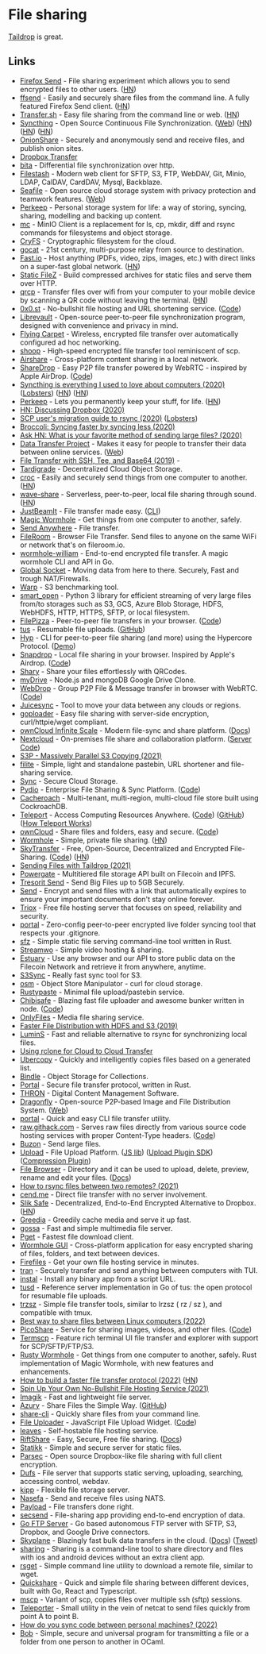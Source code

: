 # File sharing

[Taildrop](https://tailscale.com/kb/1106/taildrop/) is great.

## Links

- [Firefox Send](https://github.com/timvisee/send) - File sharing experiment which allows you to send encrypted files to other users. ([HN](https://news.ycombinator.com/item?id=19367850))
- [ffsend](https://github.com/timvisee/ffsend) - Easily and securely share files from the command line. A fully featured Firefox Send client. ([HN](https://news.ycombinator.com/item?id=31867800))
- [Transfer.sh](https://transfer.sh/) - Easy file sharing from the command line or web. ([HN](https://news.ycombinator.com/item?id=27739991))
- [Syncthing](https://github.com/syncthing/syncthing) - Open Source Continuous File Synchronization. ([Web](https://syncthing.net/)) ([HN](https://news.ycombinator.com/item?id=27149002)) ([HN](https://news.ycombinator.com/item?id=27929194)) ([HN](https://news.ycombinator.com/item?id=28859521))
- [OnionShare](https://github.com/micahflee/onionshare) - Securely and anonymously send and receive files, and publish onion sites.
- [Dropbox Transfer](https://www.dropbox.com/transfer)
- [bita](https://github.com/oll3/bita) - Differential file synchronization over http.
- [Filestash](https://github.com/mickael-kerjean/filestash) - Modern web client for SFTP, S3, FTP, WebDAV, Git, Minio, LDAP, CalDAV, CardDAV, Mysql, Backblaze.
- [Seafile](https://github.com/haiwen/seafile) - Open source cloud storage system with privacy protection and teamwork features. ([Web](https://www.seafile.com/en/home/))
- [Perkeep](https://github.com/perkeep/perkeep) - Personal storage system for life: a way of storing, syncing, sharing, modelling and backing up content.
- [mc](https://github.com/minio/mc) - MinIO Client is a replacement for ls, cp, mkdir, diff and rsync commands for filesystems and object storage.
- [CryFS](https://github.com/cryfs/cryfs) - Cryptographic filesystem for the cloud.
- [gocat](https://github.com/sumup-oss/gocat) - 21st century, multi-purpose relay from source to destination.
- [Fast.io](https://fast.io/) - Host anything (PDFs, video, zips, images, etc.) with direct links on a super-fast global network. ([HN](https://news.ycombinator.com/item?id=21589213))
- [Static FileZ](https://github.com/killercup/static-filez) - Build compressed archives for static files and serve them over HTTP.
- [qrcp](https://github.com/claudiodangelis/qrcp) - Transfer files over wifi from your computer to your mobile device by scanning a QR code without leaving the terminal. ([HN](https://news.ycombinator.com/item?id=22914789))
- [0x0.st](https://0x0.st/) - No-bullshit file hosting and URL shortening service. ([Code](https://github.com/mia-0/0x0))
- [Librevault](https://github.com/librevault/librevault) - Open-source peer-to-peer file synchronization program, designed with convenience and privacy in mind.
- [Flying Carpet](https://github.com/spieglt/FlyingCarpet) - Wireless, encrypted file transfer over automatically configured ad hoc networking.
- [shoop](https://github.com/mcginty/shoop) - High-speed encrypted file transfer tool reminiscent of scp.
- [Airshare](https://github.com/kurolabs/airshare) - Cross-platform content sharing in a local network.
- [ShareDrop](https://www.sharedrop.io/) - Easy P2P file transfer powered by WebRTC - inspired by Apple AirDrop. ([Code](https://github.com/cowbell/sharedrop))
- [Syncthing is everything I used to love about computers (2020)](https://tonsky.me/blog/syncthing/) ([Lobsters](https://lobste.rs/s/4ucmcp/computers_as_i_used_love_them)) ([HN](https://news.ycombinator.com/item?id=23537243)) ([HN](https://news.ycombinator.com/item?id=29837696))
- [Perkeep](https://perkeep.org/) - Lets you permanently keep your stuff, for life. ([HN](https://news.ycombinator.com/item?id=23676350))
- [HN: Discussing Dropbox (2020)](https://news.ycombinator.com/item?id=23787446)
- [SCP user's migration guide to rsync (2020)](https://fedoramagazine.org/scp-users-migration-guide-to-rsync/) ([Lobsters](https://lobste.rs/s/uupfif/scp_user_s_migration_guide_rsync))
- [Broccoli: Syncing faster by syncing less (2020)](https://dropbox.tech/infrastructure/-broccoli--syncing-faster-by-syncing-less)
- [Ask HN: What is your favorite method of sending large files? (2020)](https://news.ycombinator.com/item?id=24351111)
- [Data Transfer Project](https://github.com/google/data-transfer-project) - Makes it easy for people to transfer their data between online services. ([Web](https://datatransferproject.dev/))
- [File Transfer with SSH, Tee, and Base64 (2019)](https://susam.in/blog/file-transfer-with-ssh-tee-and-base64/) -
- [Tardigrade](https://tardigrade.io/) - Decentralized Cloud Object Storage.
- [croc](https://github.com/schollz/croc) - Easily and securely send things from one computer to another. ([HN](https://news.ycombinator.com/item?id=24503077))
- [wave-share](https://github.com/ggerganov/wave-share) - Serverless, peer-to-peer, local file sharing through sound. ([HN](https://news.ycombinator.com/item?id=24586390))
- [JustBeamIt](https://justbeamit.com/) - File transfer made easy. ([CLI](https://github.com/justbeamit/beam))
- [Magic Wormhole](https://github.com/magic-wormhole/magic-wormhole) - Get things from one computer to another, safely.
- [Send Anywhere](https://send-anywhere.com/) - File transfer.
- [FileRoom](https://fileroom.io) - Browser File Transfer. Send files to anyone on the same WiFi or network that's on fileroom.io.
- [wormhole-william](https://github.com/psanford/wormhole-william) - End-to-end encrypted file transfer. A magic wormhole CLI and API in Go.
- [Global Socket](https://github.com/hackerschoice/gsocket) - Moving data from here to there. Securely, Fast and trough NAT/Firewalls.
- [Warp](https://github.com/minio/warp) - S3 benchmarking tool.
- [smart_open](https://github.com/RaRe-Technologies/smart_open) - Python 3 library for efficient streaming of very large files from/to storages such as S3, GCS, Azure Blob Storage, HDFS, WebHDFS, HTTP, HTTPS, SFTP, or local filesystem.
- [FilePizza](https://file.pizza/) - Peer-to-peer file transfers in your browser. ([Code](https://github.com/kern/filepizza))
- [tus](https://tus.io/) - Resumable file uploads. ([GitHub](https://github.com/tus))
- [Hyp](https://github.com/hypercore-protocol/cli/) - CLI for peer-to-peer file sharing (and more) using the Hypercore Protocol. ([Demo](https://www.youtube.com/watch?v=SVk1uIQxOO8))
- [Snapdrop](https://snapdrop.net/) - Local file sharing in your browser. Inspired by Apple's Airdrop. ([Code](https://github.com/RobinLinus/snapdrop))
- [Shary](https://github.com/wilk/shary) - Share your files effortlessly with QRCodes.
- [myDrive](https://github.com/subnub/myDrive) - Node.js and mongoDB Google Drive Clone.
- [WebDrop](https://webdrop.space/#/) - Group P2P File & Message transfer in browser with WebRTC. ([Code](https://github.com/subins2000/WebDrop))
- [Juicesync](https://github.com/juicedata/juicesync) - Tool to move your data between any clouds or regions.
- [goploader](https://github.com/Depado/goploader) - Easy file sharing with server-side encryption, curl/httpie/wget compliant.
- [ownCloud Infinite Scale](https://github.com/owncloud/ocis) - Modern file-sync and share platform. ([Docs](https://owncloud.github.io/ocis/))
- [Nextcloud](https://nextcloud.com/) - On-premises file share and collaboration platform. ([Server Code](https://github.com/nextcloud/server))
- [S3P - Massively Parallel S3 Copying (2021)](https://www.genui.com/open-source/s3p-massively-parallel-s3-copying)
- [filite](https://github.com/raftario/filite) - Simple, light and standalone pastebin, URL shortener and file-sharing service.
- [Sync](https://www.sync.com/) - Secure Cloud Storage.
- [Pydio](https://pydio.com/) - Enterprise File Sharing & Sync Platform. ([Code](https://github.com/pydio/cells))
- [Cacheroach](https://github.com/bobvawter/cacheroach) - Multi-tenant, multi-region, multi-cloud file store built using CockroachDB.
- [Teleport](https://goteleport.com/) - Access Computing Resources Anywhere. ([Code](https://github.com/gravitational/teleport)) ([GitHub](https://github.com/gravitational)) ([How Teleport Works](https://goteleport.com/how-it-works/))
- [ownCloud](https://owncloud.com/) - Share files and folders, easy and secure. ([Code](https://github.com/owncloud/core))
- [Wormhole](https://wormhole.app/) - Simple, private file sharing. ([HN](https://news.ycombinator.com/item?id=26666142))
- [SkyTransfer](https://skytransfer.hns.siasky.net/#/) - Free, Open-Source, Decentralized and Encrypted File-Sharing. ([Code](https://github.com/kamy22/skytransfer)) ([HN](https://news.ycombinator.com/item?id=27017805))
- [Sending Files with Taildrop (2021)](https://tailscale.com/blog/sending-files-with-taildrop/)
- [Powergate](https://github.com/textileio/powergate) - Multitiered file storage API built on Filecoin and IPFS.
- [Tresorit Send](https://send.tresorit.com/) - Send Big Files up to 5GB Securely.
- [Send](https://send.vis.ee/) - Encrypt and send files with a link that automatically expires to ensure your important documents don't stay online forever.
- [Triox](https://github.com/AaronErhardt/Triox) - Free file hosting server that focuses on speed, reliability and security.
- [portal](https://github.com/jackyzha0/portal) - Zero-config peer-to-peer encrypted live folder syncing tool that respects your .gitignore.
- [sfz](https://github.com/weihanglo/sfz) - Simple static file serving command-line tool written in Rust.
- [Streamwo](https://streamwo.com/) - Simple video hosting & sharing.
- [Estuary](https://estuary.tech/) - Use any browser and our API to store public data on the Filecoin Network and retrieve it from anywhere, anytime.
- [S3Sync](https://github.com/larrabee/s3sync) - Really fast sync tool for S3.
- [osm](https://github.com/appscode/osm) - Object Store Manipulator - curl for cloud storage.
- [Rustypaste](https://github.com/orhun/rustypaste) - Minimal file upload/pastebin service.
- [Chibisafe](https://chibisafe.moe/) - Blazing fast file uploader and awesome bunker written in node. ([Code](https://github.com/WeebDev/chibisafe))
- [OnlyFiles](https://onlyfiles.cc/) - Media file sharing service.
- [Faster File Distribution with HDFS and S3 (2019)](https://tech.marksblogg.com/faster-file-distribution-hadoop-hdfs-s3.html)
- [LuminS](https://github.com/wchang22/LuminS) - Fast and reliable alternative to rsync for synchronizing local files.
- [Using rclone for Cloud to Cloud Transfer](https://www.rsync.net/resources/howto/rclone.html)
- [Ubercopy](https://github.com/jasonwhite/ubercopy) - Quickly and intelligently copies files based on a generated list.
- [Bindle](https://github.com/deislabs/bindle) - Object Storage for Collections.
- [Portal](https://github.com/landhb/portal) - Secure file transfer protocol, written in Rust.
- [THRON](https://www.thron.com/en/) - Digital Content Management Software.
- [Dragonfly](https://github.com/dragonflyoss/Dragonfly2) - Open-source P2P-based Image and File Distribution System. ([Web](https://d7y.io/en-us/))
- [portal](https://github.com/ZinoKader/portal) - Quick and easy CLI file transfer utility.
- [raw.githack.com](https://raw.githack.com/) - Serves raw files directly from various source code hosting services with proper Content-Type headers. ([Code](https://github.com/neoascetic/rawgithack))
- [Buzon](https://buzon.io/) - Send large files.
- [Upload](https://upload.io/) - File Upload Platform. ([JS lib](https://github.com/upload-js/upload-js)) ([Upload Plugin SDK](https://github.com/upload-js/upload-plugin-sdk)) ([Compression Plugin](https://github.com/upload-js/upload-compression-plugin))
- [File Browser](https://github.com/filebrowser/filebrowser) - Directory and it can be used to upload, delete, preview, rename and edit your files. ([Docs](https://filebrowser.org/))
- [How to rsync files between two remotes? (2021)](https://vincent.bernat.ch/en/blog/2021-rsync-ssh-two-remotes)
- [cend.me](http://cend.me/) - Direct file transfer with no server involvement.
- [Slik Safe](https://www.sliksafe.com/) - Decentralized, End-to-End Encrypted Alternative to Dropbox. ([HN](https://news.ycombinator.com/item?id=29637188))
- [Greedia](https://github.com/greedia/greedia) - Greedily cache media and serve it up fast.
- [gossa](https://github.com/pldubouilh/gossa) - Fast and simple multimedia file server.
- [Pget](https://github.com/Code-Hex/pget) - Fastest file download client.
- [Wormhole GUI](https://github.com/Jacalz/wormhole-gui) - Cross-platform application for easy encrypted sharing of files, folders, and text between devices.
- [Firefiles](https://github.com/faisalsayed10/firefiles) - Get your own file hosting service in minutes.
- [tran](https://github.com/abdfnx/tran) - Securely transfer and send anything between computers with TUI.
- [instal](https://github.com/abdfnx/instal) - Install any binary app from a script URL.
- [tusd](https://github.com/tus/tusd) - Reference server implementation in Go of tus: the open protocol for resumable file uploads.
- [trzsz](https://github.com/trzsz/trzsz) - Simple file transfer tools, similar to lrzsz ( rz / sz ), and compatible with tmux.
- [Best way to share files between Linux computers (2022)](https://twitter.com/alyssarzg/status/1499078915607998466)
- [PicoShare](https://pico.rocks/) - Service for sharing images, videos, and other files. ([Code](https://github.com/mtlynch/picoshare))
- [Termscp](https://github.com/veeso/termscp) - Feature rich terminal UI file transfer and explorer with support for SCP/SFTP/FTP/S3.
- [Rusty Wormhole](https://github.com/magic-wormhole/magic-wormhole.rs) - Get things from one computer to another, safely. Rust implementation of Magic Wormhole, with new features and enhancements.
- [How to build a faster file transfer protocol (2022)](https://www.trytachyon.com/post/how-we-built-a-new-fast-file-transfer-protocol) ([HN](https://news.ycombinator.com/item?id=30813345))
- [Spin Up Your Own No-Bullshit File Hosting Service (2021)](https://blog.orhun.dev/no-bullshit-file-hosting/)
- [Imagik](https://github.com/BeryJu/imagik) - Fast and lightweight file server.
- [Azury](https://azury.dev/) - Share Files the Simple Way. ([GitHub](https://github.com/azurydev))
- [share-cli](https://github.com/marionebl/share-cli) - Quickly share files from your command line.
- [File Uploader](https://upload.io/uploader) - JavaScript File Upload Widget. ([Code](https://github.com/upload-io/uploader))
- [leaves](https://github.com/leaves-host/leaves) - Self-hostable file hosting service.
- [RiftShare](https://github.com/achhabra2/riftshare) - Easy, Secure, Free file sharing. ([Docs](https://riftshare.app/))
- [Statikk](https://github.com/paulirish/statikk) - Simple and secure server for static files.
- [Parsec](https://github.com/Scille/parsec-cloud) - Open source Dropbox-like file sharing with full client encryption.
- [Dufs](https://github.com/sigoden/dufs) - File server that supports static serving, uploading, searching, accessing control, webdav.
- [kipp](https://github.com/uhthomas/kipp) - Flexible file storage server.
- [Nasefa](https://github.com/mprimi/nasefa) - Send and receive files using NATS.
- [Payload](https://payload.app/) - File transfers done right.
- [secsend](https://github.com/aguinet/secsend) - File-sharing app providing end-to-end encryption of data.
- [Go FTP Server](https://github.com/fclairamb/ftpserver) - Go based autonomous FTP server with SFTP, S3, Dropbox, and Google Drive connectors.
- [Skyplane](https://github.com/skyplane-project/skyplane) - Blazingly fast bulk data transfers in the cloud. ([Docs](https://skyplane.org/en/latest/)) ([Tweet](https://twitter.com/_parasj/status/1577708526897504256))
- [sharing](https://github.com/parvardegr/sharing) - Sharing is a command-line tool to share directory and files with ios and android devices without an extra client app.
- [rsget](https://github.com/otavio/rsget) - Simple command line utility to download a remote file, similar to wget.
- [Quickshare](https://github.com/ihexxa/quickshare) - Quick and simple file sharing between different devices, built with Go, React and Typescript.
- [mscp](https://github.com/upa/mscp) - Variant of scp, copies files over multiple ssh (sftp) sessions.
- [Teleporter](https://github.com/genonullfree/teleporter) - Small utility in the vein of netcat to send files quickly from point A to point B.
- [How do you sync code between personal machines? (2022)](https://lobste.rs/s/ookgy7/how_do_you_sync_code_between_personal)
- [Bob](https://github.com/dinosaure/bob) - Simple, secure and universal program for transmitting a file or a folder from one person to another in OCaml.
